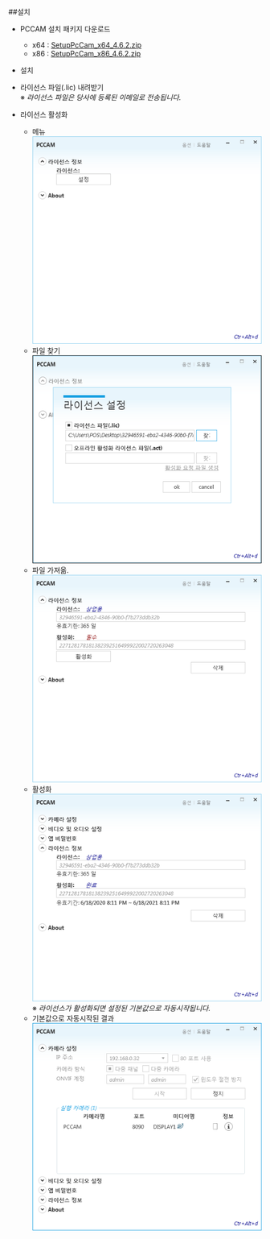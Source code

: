##설치

-	PCCAM 설치 패키지 다운로드

	-	x64 : [SetupPcCam_x64_4.6.2.zip](https://ilink.dooray.com/share/drive-files/knpzj32qutpb.019EZzOOT1igf6er4CzGLg)
	-	x86 : [SetupPcCam_x86_4.6.2.zip](https://ilink.dooray.com/share/drive-files/knpzj32qutpb.-HbpDtzdSViJtooaPgGkKw)

-	설치

-	라이선스 파일(.lic) 내려받기  
	※ *라이선스 파일은 당사에 등록된 이메일로 전송됩니다.*

-	라이선스 활성화

	-	메뉴  
		![](/img/lic_menu.png)  
	-	파일 찾기  
		![](/img/lic_import.png)  
	-	파일 가져옮.  
		![](/img/lic_imported.png)  
	-	활성화  
		![](/img/lic_acted.png)  
		※ *라이선스가 활성화되면 설정된 기본값으로 자동시작됩니다.*  
	-	기본값으로 자동시작된 결과  
		![](/img/default_start.png)  
